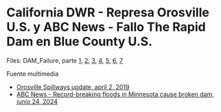 # California DWR - Represa Orosville U.S. y ABC News - Fallo The Rapid Dam en Blue County U.S.

Files: DAM_Failure, parte [1](DAM_Failure.part1.rar), [2](DAM_Failure.part2.rar), [3](DAM_Failure.part3.rar), [4](DAM_Failure.part4.rar), [5](DAM_Failure.part5.rar), [6](DAM_Failure.part6.rar), [7](DAM_Failure.part7.rar)

Fuente multimedia

* [Orosville Spillways update, april 2, 2019](https://www.youtube.com/watch?v=VNy0YAiPk_U)
* [ABC News - Record-breaking floods in Minnesota cause broken dam, junio 24, 2024](https://www.youtube.com/watch?v=XJ7UWi7Ystk)

